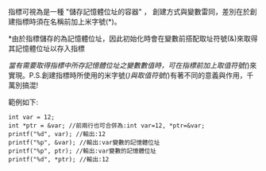 指標可視為是一種 "儲存記憶體位址的容器" ，
創建方式與變數雷同，差別在於創建指標時須在名稱前加上米字號(*)。

*由於指標儲存的為記憶體位址，因此初始化時會在變數前搭配取址符號(&)來取得其記憶體位址以存入指標

*當有需要取得指標中所存記憶體位址之變數數值時，可在指標前加上取值符號(*)來實現。P.S.創建指標時所使用的米字號(*)與取值符號(*)有著不同的意義與作用，千萬別搞混!


範例如下:

	int var = 12;
	int *ptr = &var; //前兩行也可合併為:int var=12, *ptr=&var;
	printf("%d", var); //輸出:12
	printf("%p", &var); //輸出:var變數的記憶體位址
	printf("%p", ptr); //輸出:var變數的記憶體位址
	printf("%d", *ptr); //輸出:12
